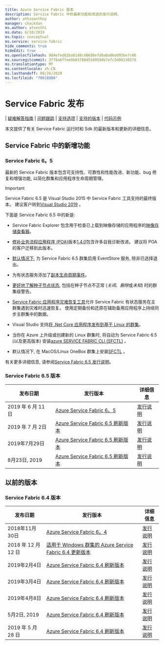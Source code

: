 ```yaml
---
title: Azure Service Fabric 版本
description: Service Fabric 中的最新功能和改进的发行说明。
author: athinanthny
manager: chackdan
ms.author: atsenthi
ms.date: 6/10/2019
ms.topic: conceptual
ms.service: service-fabric
hide_comments: true
hideEdit: true
ms.openlocfilehash: 984e7ed82ba81d8c40688efd0a0a06e095be7c06
ms.sourcegitcommit: 3f78a6ffee0b83788d554959db7efc5d00130376
ms.translationtype: MT
ms.contentlocale: zh-CN
ms.lasthandoff: 08/26/2019
ms.locfileid: "70018988"
---
```

# <a name="service-fabric-releases"></a>Service Fabric 发布

| <a href="https://github.com/Azure/Service-Fabric-Troubleshooting-Guides" target="blank">疑难解答指南</a> 
| <a href="https://github.com/Azure/service-fabric-issues" target="blank">问题跟踪</a> 
| <a href="https://docs.microsoft.com/azure/service-fabric/service-fabric-support" target="blank">支持选项</a> 
| <a href="https://docs.microsoft.com/azure/service-fabric/service-fabric-versions" target="blank">支持的版本</a> 
| <a href="https://azure.microsoft.com/resources/samples/?service=service-fabric&sort=0" target="blank">代码示例</a>

本文提供了有关 Service Fabric 运行时和 Sdk 的最新版本和更新的详细信息。

## <a name="whats-new-in-service-fabric"></a>Service Fabric 中的新增功能

### <a name="service-fabric-65"></a>Service Fabric 6。5

最新的 Service Fabric 版本包含可支持性、可靠性和性能改进、新功能、bug 修复和增强功能, 以简化群集和应用程序生命周期管理。

> [!IMPORTANT]
> Service Fabric 6.5 是 Visual Studio 2015 中 Service Fabric 工具支持的最终版本。 建议客户转到[Visual Studio 2019](https://visualstudio.microsoft.com/vs/) 。

下面是 Service Fabric 6.5 中的新是:

- Service Fabric Explorer 包含用于检查已上载到映像存储的应用程序的[映像存储查看器](service-fabric-visualizing-your-cluster.md#image-store-viewer)。

- [修补业务流程应用程序 (POA)](service-fabric-patch-orchestration-application.md)版本[1.4.0](https://github.com/microsoft/Service-Fabric-POA/releases/tag/v1.4.0)包含许多自我诊断改进。 建议将 POA 的客户迁移到此版本。

- [默认情况下](service-fabric-visualizing-your-cluster.md#event-store), 为 Service Fabric 6.5 群集启用 EventStore 服务, 除非已选择退出。

- 为有状态服务添加了[副本生命周期事件](service-fabric-diagnostics-event-generation-operational.md#replica-events)。

- [更好地了解种子节点状态](service-fabric-understand-and-troubleshoot-with-system-health-reports.md#seed-node-status), 包括在种子节点不正常 (*关闭*、*删除*或*未知*) 时的群集级警告。

- [Service Fabric 应用程序灾难恢复工具](https://github.com/Microsoft/Service-Fabric-AppDRTool)允许 Service Fabric 有状态服务在主群集遇到灾难时迅速恢复。 使用定期备份和还原在辅助备用应用程序上持续同步主群集中的数据。

- Visual Studio 支持[将 .Net Core 应用程序发布到基于 Linux 的群集](service-fabric-how-to-publish-linux-app-vs.md)。

- 当你在 Azure 上升级或创建新的 Linux 群集时, 将自动为 Service Fabric 6.5 (以及更高版本) 安装[azure SERVICE FABRIC CLI (SFCTL)](https://docs.microsoft.com/azure/service-fabric/service-fabric-cli) 。

- 默认情况下, 在 MacOS/Linux OneBox 群集上安装[SFCTL](https://docs.microsoft.com/azure/service-fabric/service-fabric-cli) 。

有关更多详细信息, 请参阅[Service Fabric 6.5 发行说明](https://github.com/Azure/service-fabric/blob/master/release_notes/Service_Fabric_ReleaseNotes_65.pdf)。

### <a name="service-fabric-65-releases"></a>Service Fabric 6.5 版本

| 发布日期 | 发行版本 | 详细信息 |
|---|---|---|
| 2019 年 6 月 11 日 | [Azure Service Fabric 6。5](https://blogs.msdn.microsoft.com/azureservicefabric/2019/06/11/azure-service-fabric-6-5-release/)  | [发行说明](https://github.com/Azure/service-fabric/blob/master/release_notes/Service_Fabric_ReleaseNotes_65.pdf)|
| 2019 年 7 月 2日 | [Azure Service Fabric 6.5 刷新版本](https://blogs.msdn.microsoft.com/azureservicefabric/2019/07/04/azure-service-fabric-6-5-refresh-release/)  | [发行说明](https://github.com/Azure/service-fabric/blob/master/release_notes/Service_Fabric_ReleaseNotes_65CU1.pdf)  |
| 2019年7月29日 | [Azure Service Fabric 6.5 刷新版本](https://techcommunity.microsoft.com/t5/Azure-Service-Fabric/Azure-Service-Fabric-6-5-Second-Refresh-Release/ba-p/800523)  | [发行说明](https://github.com/Azure/service-fabric/blob/master/release_notes/Service_Fabric_ReleaseNotes_65CU2.pdf)  |
| 8月23日, 2019 | [Azure Service Fabric 6.5 刷新版本](https://techcommunity.microsoft.com/t5/Azure-Service-Fabric/Azure-Service-Fabric-6-5-Third-Refresh-Release/ba-p/818599)  | [发行说明](https://github.com/Azure/service-fabric/blob/master/release_notes/Service_Fabric_ReleaseNotes_65CU3.pdf)  |

## <a name="previous-versions"></a>以前的版本

### <a name="service-fabric-64-releases"></a>Service Fabric 6.4 版本

| 发布日期 | 发行版本 | 详细信息 |
|---|---|---|
| 2018年11月30日 | [Azure Service Fabric 6。4](https://blogs.msdn.microsoft.com/azureservicefabric/2018/11/30/azure-service-fabric-6-4-release/)  | [发行说明](https://msdnshared.blob.core.windows.net/media/2018/12/Service-Fabric-6.4-Release.pdf)|
| 2018 年 12 月 12 日 | [适用于 Windows 群集的 Azure Service Fabric 6.4 更新版本](https://blogs.msdn.microsoft.com/azureservicefabric/2018/12/12/azure-service-fabric-6-4-refresh-for-windows-clusters/)  | [发行说明](https://msdnshared.blob.core.windows.net/media/2018/12/Links.pdf)  |
| 2019年2月4日 | [Azure Service Fabric 6.4 刷新版本](https://blogs.msdn.microsoft.com/azureservicefabric/2019/02/04/azure-service-fabric-6-4-refresh-release/) | [发行说明](https://msdnshared.blob.core.windows.net/media/2019/02/Service-Fabric-6.4CU3-Release-Notes.pdf) |
| 2019年3月4日 | [Azure Service Fabric 6.4 刷新版本](https://blogs.msdn.microsoft.com/azureservicefabric/2019/03/12/azure-service-fabric-6-4-refresh-release-2/) | [发行说明](https://msdnshared.blob.core.windows.net/media/2019/03/Service-Fabric-6.4CU4-Release-Notes.pdf)
| 2019年4月8日 | [Azure Service Fabric 6.4 刷新版本](https://blogs.msdn.microsoft.com/azureservicefabric/2019/04/08/azure-service-fabric-6-4-refresh-release-5/) | [发行说明](https://msdnshared.blob.core.windows.net/media/2019/04/Service-Fabric-6.4CU5-ReleaseNotes3.pdf)
| 5月2日, 2019 | [Azure Service Fabric 6.4 刷新版本](https://blogs.msdn.microsoft.com/azureservicefabric/2019/05/02/azure-service-fabric-6-4-refresh-release-3/) | [发行说明](https://msdnshared.blob.core.windows.net/media/2019/05/Service-Fabric-64CU6-Release-Notes-V2.pdf)
| 2019 年 5 月 28 日 | [Azure Service Fabric 6.4 刷新版本](https://blogs.msdn.microsoft.com/azureservicefabric/2019/05/28/azure-service-fabric-6-4-refresh-release-4/) | [发行说明](https://msdnshared.blob.core.windows.net/media/2019/05/Service_Fabric_64CU7_Release_Notes1.pdf)
